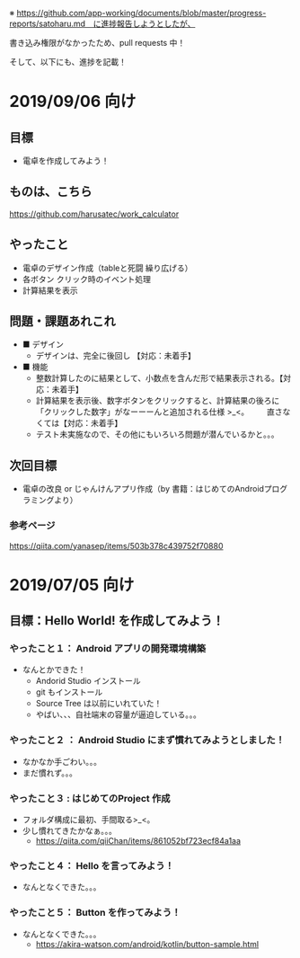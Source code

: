 ※ https://github.com/app-working/documents/blob/master/progress-reports/satoharu.md　に進捗報告しようとしたが、


書き込み権限がなかったため、pull requests 中！

そして、以下にも、進捗を記載！



# 2019/09/06 向け

## 目標
- 電卓を作成してみよう！

## ものは、こちら
https://github.com/harusatec/work_calculator

## やったこと
- 電卓のデザイン作成（tableと死闘 繰り広げる）
- 各ボタン クリック時のイベント処理
- 計算結果を表示

## 問題・課題あれこれ
- ■ デザイン
  - デザインは、完全に後回し 【対応：未着手】
- ■ 機能
  - 整数計算したのに結果として、小数点を含んだ形で結果表示される。【対応：未着手】
  - 計算結果を表示後、数字ボタンをクリックすると、計算結果の後ろに「クリックした数字」がなーーーんと追加される仕様 >_<。
  　　直さなくては【対応：未着手】
  - テスト未実施なので、その他にもいろいろ問題が潜んでいるかと。。。
  
## 次回目標
- 電卓の改良 or じゃんけんアプリ作成（by 書籍：はじめてのAndroidプログラミングより）

### 参考ページ

https://qiita.com/yanasep/items/503b378c439752f70880


# 2019/07/05 向け

## 目標：Hello World! を作成してみよう！

### やったこと１： Android アプリの開発環境構築
- なんとかできた！
  - Andorid Studio インストール  
  - git もインストール
  - Source Tree は以前にいれていた！
  - やばい、、、自社端末の容量が逼迫している。。。

### やったこと２ ： Android Studio にまず慣れてみようとしました！
- なかなか手ごわい。。。
- まだ慣れず。。。

### やったこと３ :  はじめてのProject 作成
- フォルダ構成に最初、手間取る>_<。
- 少し慣れてきたかなぁ。。。
  - https://qiita.com/qiiChan/items/861052bf723ecf84a1aa

### やったこと４： Hello を言ってみよう！
- なんとなくできた。。。
   
### やったこと５： Button を作ってみよう！
- なんとなくできた。。。
  - https://akira-watson.com/android/kotlin/button-sample.html
    
    
